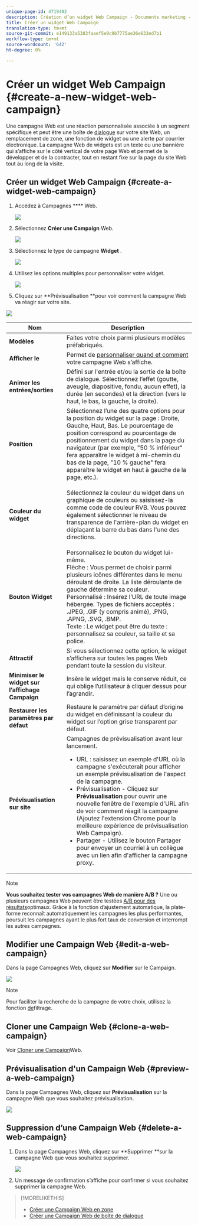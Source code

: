 ```yaml
---
unique-page-id: 4719402
description: Création d’un widget Web Campaign - Documents marketing - Documentation du produit
title: Créer un widget Web Campaign
translation-type: tm+mt
source-git-commit: e149133a5383faaef5e9c9b7775ae36e633ed7b1
workflow-type: tm+mt
source-wordcount: '642'
ht-degree: 0%

---
```



# Créer un widget Web Campaign {#create-a-new-widget-web-campaign}

Une campagne Web est une réaction personnalisée associée à un segment spécifique et peut être une boîte de [dialogue](create-a-new-dialog-web-campaign.md) sur votre site Web, un remplacement [](create-a-new-in-zone-web-campaign.md)de zone, une fonction de widget ou une alerte par courrier électronique. La campagne Web de widgets est un texte ou une bannière qui s’affiche sur le côté vertical de votre page Web et permet de la développer et de la contracter, tout en restant fixe sur la page du site Web tout au long de la visite.

## Créer un widget Web Campaign {#create-a-widget-web-campaign}

1. Accédez à Campagnes **** Web.

   ![](assets/image2016-8-18-15-3a57-3a46.png)

1. Sélectionnez **Créer une Campaign** Web.

   ![](assets/create-new-web-campaign-hand-1.png)

1. Sélectionnez le type de campagne **Widget** .

   ![](assets/3.png)

1. Utilisez les options multiples pour personnaliser votre widget.

   ![](assets/4.png)

1. Cliquez sur **Prévisualisation **pour voir comment la campagne Web va réagir sur votre site.

![](assets/preview.png)

<table> 
 <thead> 
  <tr> 
   <th colspan="1" rowspan="1">Nom</th> 
   <th colspan="1" rowspan="1">Description</th> 
  </tr> 
 </thead> 
 <tbody> 
  <tr> 
   <td colspan="1"><strong>Modèles</strong></td> 
   <td colspan="1">Faites votre choix parmi plusieurs modèles préfabriqués.</td> 
  </tr> 
  <tr> 
   <td colspan="1"><strong>Afficher le</strong></td> 
   <td colspan="1">Permet de <a href="http://docs.marketo.com/display/DOCS/Set+How+Your+Web+Campaign+Displays" rel="nofollow">personnaliser quand et comment</a> votre campagne Web s’affiche.</td> 
  </tr> 
  <tr> 
   <td colspan="1"><strong>Animer les entrées/sorties</strong></td> 
   <td colspan="1">Défini sur l'entrée et/ou la sortie de la boîte de dialogue. Sélectionnez l’effet (goutte, aveugle, diapositive, fondu, aucun effet), la durée (en secondes) et la direction (vers le haut, le bas, la gauche, la droite).</td> 
  </tr> 
  <tr> 
   <td colspan="1"><strong>Position</strong></td> 
   <td colspan="1">Sélectionnez l’une des quatre options pour la position du widget sur la page : Droite, Gauche, Haut, Bas. Le pourcentage de position correspond au pourcentage de positionnement du widget dans la page du navigateur (par exemple, "50 % inférieur" fera apparaître le widget à mi-chemin du bas de la page, "10 % gauche" fera apparaître le widget en haut à gauche de la page, etc.).<br></td> 
  </tr> 
  <tr> 
   <td colspan="1" rowspan="1"><strong>Couleur du widget</strong></td> 
   <td colspan="1" rowspan="1"><p>Sélectionnez la couleur du widget dans un graphique de couleurs ou saisissez-la comme code de couleur RVB. Vous pouvez également sélectionner le niveau de transparence de l'arrière-plan du widget en déplaçant la barre du bas dans l'une des directions.</p></td> 
  </tr> 
  <tr> 
   <td colspan="1" rowspan="1"><p><strong>Bouton Widget</strong><br></p></td> 
   <td colspan="1" rowspan="1">Personnalisez le bouton du widget lui-même.<br>Flèche : Vous permet de choisir parmi plusieurs icônes différentes dans le menu déroulant de droite. La liste déroulante de gauche détermine sa couleur.<br>Personnalisé : Insérez l’URL de toute image hébergée. Types de fichiers acceptés : .JPEG, .GIF (y compris animé), .PNG, .APNG, .SVG, .BMP.<br>Texte : Le widget peut être du texte : personnalisez sa couleur, sa taille et sa police.</td> 
  </tr> 
  <tr> 
   <td colspan="1"><strong>Attractif</strong></td> 
   <td colspan="1">Si vous sélectionnez cette option, le widget s’affichera sur toutes les pages Web pendant toute la session du visiteur.</td> 
  </tr> 
  <tr> 
   <td colspan="1"><strong>Minimiser le widget sur l’affichage Campaign</strong></td> 
   <td colspan="1">Insère le widget mais le conserve réduit, ce qui oblige l’utilisateur à cliquer dessus pour l’agrandir.</td> 
  </tr> 
  <tr> 
   <td colspan="1"><strong>Restaurer les paramètres par défaut </strong></td> 
   <td colspan="1">Restaure le paramètre par défaut d’origine du widget en définissant la couleur du widget sur l’option grise transparent par défaut.</td> 
  </tr> 
  <tr> 
   <td colspan="1"><strong>Prévisualisation sur site </strong></td> 
   <td colspan="1">Campagnes de prévisualisation avant leur lancement.<br> 
    <ul> 
     <li>URL : saisissez un exemple d'URL où la campagne s'exécuterait pour afficher un exemple prévisualisation de l'aspect de la campagne.</li> 
     <li>Prévisualisation - Cliquez sur <strong>Prévisualisation </strong>pour ouvrir une nouvelle fenêtre de l'exemple d'URL afin de voir comment réagit la campagne (Ajoutez l'extension <a href="https://chrome.google.com/extensions/detail/ldiddonjplchallbngbccbfdfeldohkj?hl=en" rel="nofollow"></a> Chrome pour la meilleure expérience de prévisualisation Web Campaign). </li> 
     <li>Partager - Utilisez le bouton Partager pour envoyer un courriel à un collègue avec un lien afin d'afficher la campagne proxy.</li> 
    </ul></td> 
  </tr> 
 </tbody> 
</table>

>[!NOTE]
>
>**Vous souhaitez tester vos campagnes Web de manière A/B ?** Une ou plusieurs campagnes Web peuvent être testées [A/B pour des résultats](ab-test-your-web-campaign.md)optimaux. Grâce à la fonction d’ajustement automatique, la plate-forme reconnaît automatiquement les campagnes les plus performantes, poursuit les campagnes ayant le plus fort taux de conversion et interrompt les autres campagnes.

## Modifier une Campaign Web {#edit-a-web-campaign}

Dans la page Campagnes Web, cliquez sur **Modifier** sur le Campaign.

![](assets/image2016-11-4-13-3a2-3a20.png)

>[!NOTE]
>
>Pour faciliter la recherche de la campagne de votre choix, utilisez la fonction [de](filter-web-campaigns.md)filtrage.

## Cloner une Campaign Web {#clone-a-web-campaign}

Voir [Cloner une Campaign](clone-a-web-campaign.md)Web.

## Prévisualisation d&#39;un Campaign Web {#preview-a-web-campaign}

Dans la page Campagnes Web, cliquez sur **Prévisualisation** sur la campagne Web que vous souhaitez prévisualisation.

![](assets/widget-campaign-preview-hand.png)

## Suppression d’une Campaign Web {#delete-a-web-campaign}

1. Dans la page Campagnes Web, cliquez sur **Supprimer **sur la campagne Web que vous souhaitez supprimer.

   ![](assets/widget-campaign-delete-hand.png)

1. Un message de confirmation s’affiche pour confirmer si vous souhaitez supprimer la campagne Web.

>[!MORELIKETHIS]
>
>* [Créer une Campaign Web en zone](create-a-new-in-zone-web-campaign.md)
>* [Créer une Campaign Web de boîte de dialogue](create-a-new-dialog-web-campaign.md)

